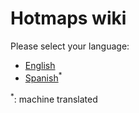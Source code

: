 # Hotmaps wiki
Please select your language:


*    [English](../en/Home)
*    [Spanish](../es/Home)<sup>\*</sup>

<sup>\*</sup>: machine translated
